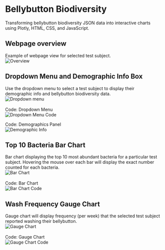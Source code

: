 # Bellybutton Biodiversity
Transforming bellybutton biodiversity JSON data into interactive charts using Plotly, HTML, CSS, and JavaScript.

## Webpage overview
Example of webpage view for selected test subject.
<br>
![Overview](images/overview.png)
<br>

## Dropdown Menu and Demographic Info Box
Use the dropdown menu to select a test subject to display their demographic info and bellybutton biodiversity data.
<br>
![Dropdown menu](images/dropdown.png)
<br>
<br>
Code: Dropdown Menu<br>
![Dropdown Menu Code](images/dropdown-code.png)
<br>

Code: Demographics Panel<br>
![Demographic Info](images/demographics-code.png)
<br>

## Top 10 Bacteria Bar Chart
Bar chart displaying the top 10 most abundant bacteria for a particular test subject. Hovering the mouse over each bar will display the exact number counted for each bacteria. 
<br>
![Bar Chart](images/barchart.png)
<br>
<br>
Code: Bar Chart<br>
![Bar Chart Code](images/barchart-code.png)

## Wash Frequency Gauge Chart
Gauge chart will display frequency (per week) that the selected test subject reported washing their bellybutton.<br>
![Gauge Chart](images/gaugechart.png)
<br>
<Br>
Code: Gauge Chart<br>
![Gauge Chart Code](images/gaugechart-code.png)